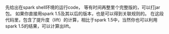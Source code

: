 先给出在spark shell环境的运行code， 等有时间再整里个完整版的，可以打jar包。
如果你直接用spark 1.5及其以后的版本，也是可以得到关联规则的。
在这段代码里，包含了提升度（lift）的计算，相比于spark 1.5中，当然你也可以利用spark 1.5的结果，可以计算出lift。
